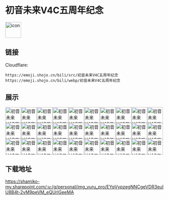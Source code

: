 # 初音未来V4C五周年纪念
<img src="https://emoji.shojo.cn/bili/src/初音未来V4C五周年纪念/icon.png" width="50" height="50" alt="icon">

## 链接
Cloudflare:
```
https://emoji.shojo.cn/bili/src/初音未来V4C五周年纪念
https://emoji.shojo.cn/bili/webp/初音未来V4C五周年纪念
```
## 展示
<img src="https://emoji.shojo.cn/bili/src/初音未来V4C五周年纪念/初音未来V4C五周年纪念-OHHH.png" width="50" height="50" alt="初音未来V4C五周年纪念-OHHH"><img src="https://emoji.shojo.cn/bili/src/初音未来V4C五周年纪念/初音未来V4C五周年纪念-啊对对对.png" width="50" height="50" alt="初音未来V4C五周年纪念-啊对对对"><img src="https://emoji.shojo.cn/bili/src/初音未来V4C五周年纪念/初音未来V4C五周年纪念-暗中观察.png" width="50" height="50" alt="初音未来V4C五周年纪念-暗中观察"><img src="https://emoji.shojo.cn/bili/src/初音未来V4C五周年纪念/初音未来V4C五周年纪念-唱歌.png" width="50" height="50" alt="初音未来V4C五周年纪念-唱歌"><img src="https://emoji.shojo.cn/bili/src/初音未来V4C五周年纪念/初音未来V4C五周年纪念-吃瓜.png" width="50" height="50" alt="初音未来V4C五周年纪念-吃瓜"><img src="https://emoji.shojo.cn/bili/src/初音未来V4C五周年纪念/初音未来V4C五周年纪念-冲鸭.png" width="50" height="50" alt="初音未来V4C五周年纪念-冲鸭"><img src="https://emoji.shojo.cn/bili/src/初音未来V4C五周年纪念/初音未来V4C五周年纪念-戳戳.png" width="50" height="50" alt="初音未来V4C五周年纪念-戳戳"><img src="https://emoji.shojo.cn/bili/src/初音未来V4C五周年纪念/初音未来V4C五周年纪念-达咩.png" width="50" height="50" alt="初音未来V4C五周年纪念-达咩"><img src="https://emoji.shojo.cn/bili/src/初音未来V4C五周年纪念/初音未来V4C五周年纪念-乖巧.png" width="50" height="50" alt="初音未来V4C五周年纪念-乖巧"><img src="https://emoji.shojo.cn/bili/src/初音未来V4C五周年纪念/初音未来V4C五周年纪念-哈哈哈.png" width="50" height="50" alt="初音未来V4C五周年纪念-哈哈哈"><img src="https://emoji.shojo.cn/bili/src/初音未来V4C五周年纪念/初音未来V4C五周年纪念-害羞.png" width="50" height="50" alt="初音未来V4C五周年纪念-害羞"><img src="https://emoji.shojo.cn/bili/src/初音未来V4C五周年纪念/初音未来V4C五周年纪念-哼.png" width="50" height="50" alt="初音未来V4C五周年纪念-哼"><img src="https://emoji.shojo.cn/bili/src/初音未来V4C五周年纪念/初音未来V4C五周年纪念-来咯.png" width="50" height="50" alt="初音未来V4C五周年纪念-来咯"><img src="https://emoji.shojo.cn/bili/src/初音未来V4C五周年纪念/初音未来V4C五周年纪念-老板大气.png" width="50" height="50" alt="初音未来V4C五周年纪念-老板大气"><img src="https://emoji.shojo.cn/bili/src/初音未来V4C五周年纪念/初音未来V4C五周年纪念-溜了.png" width="50" height="50" alt="初音未来V4C五周年纪念-溜了"><img src="https://emoji.shojo.cn/bili/src/初音未来V4C五周年纪念/初音未来V4C五周年纪念-牛哇.png" width="50" height="50" alt="初音未来V4C五周年纪念-牛哇"><img src="https://emoji.shojo.cn/bili/src/初音未来V4C五周年纪念/初音未来V4C五周年纪念-噗.png" width="50" height="50" alt="初音未来V4C五周年纪念-噗"><img src="https://emoji.shojo.cn/bili/src/初音未来V4C五周年纪念/初音未来V4C五周年纪念-球球了.png" width="50" height="50" alt="初音未来V4C五周年纪念-球球了"><img src="https://emoji.shojo.cn/bili/src/初音未来V4C五周年纪念/初音未来V4C五周年纪念-说不出话.png" width="50" height="50" alt="初音未来V4C五周年纪念-说不出话"><img src="https://emoji.shojo.cn/bili/src/初音未来V4C五周年纪念/初音未来V4C五周年纪念-思考.png" width="50" height="50" alt="初音未来V4C五周年纪念-思考"><img src="https://emoji.shojo.cn/bili/src/初音未来V4C五周年纪念/初音未来V4C五周年纪念-哇哦.png" width="50" height="50" alt="初音未来V4C五周年纪念-哇哦"><img src="https://emoji.shojo.cn/bili/src/初音未来V4C五周年纪念/初音未来V4C五周年纪念-晚安.png" width="50" height="50" alt="初音未来V4C五周年纪念-晚安"><img src="https://emoji.shojo.cn/bili/src/初音未来V4C五周年纪念/初音未来V4C五周年纪念-危.png" width="50" height="50" alt="初音未来V4C五周年纪念-危"><img src="https://emoji.shojo.cn/bili/src/初音未来V4C五周年纪念/初音未来V4C五周年纪念-永远爱你.png" width="50" height="50" alt="初音未来V4C五周年纪念-永远爱你"><img src="https://emoji.shojo.cn/bili/src/初音未来V4C五周年纪念/初音未来V4C五周年纪念-装傻.png" width="50" height="50" alt="初音未来V4C五周年纪念-装傻"><img src="https://emoji.shojo.cn/bili/src/初音未来V4C五周年纪念/初音未来V4C五周年纪念-生日快乐.png" width="50" height="50" alt="初音未来V4C五周年纪念-生日快乐"><img src="https://emoji.shojo.cn/bili/src/初音未来V4C五周年纪念/初音未来V4C五周年纪念-庆祝.png" width="50" height="50" alt="初音未来V4C五周年纪念-庆祝"><img src="https://emoji.shojo.cn/bili/src/初音未来V4C五周年纪念/初音未来V4C五周年纪念-礼物.png" width="50" height="50" alt="初音未来V4C五周年纪念-礼物"><img src="https://emoji.shojo.cn/bili/src/初音未来V4C五周年纪念/初音未来V4C五周年纪念-喜欢.png" width="50" height="50" alt="初音未来V4C五周年纪念-喜欢"><img src="https://emoji.shojo.cn/bili/src/初音未来V4C五周年纪念/初音未来V4C五周年纪念-欧皇附体.png" width="50" height="50" alt="初音未来V4C五周年纪念-欧皇附体">

## 下载地址

https://shamiko-my.sharepoint.com/:u:/g/personal/img_yuru_pro/EYqVypzegNNCgeVDR3euIU8B4t-2yM9peVM_eQUrlGeeMA